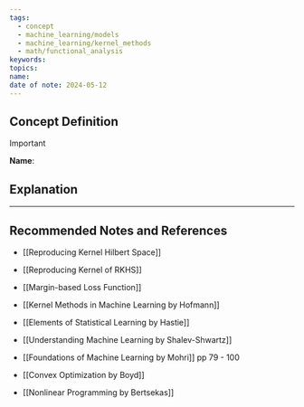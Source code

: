 ```yaml
---
tags:
  - concept
  - machine_learning/models
  - machine_learning/kernel_methods
  - math/functional_analysis
keywords: 
topics: 
name: 
date of note: 2024-05-12
---
```


## Concept Definition

>[!important]
>**Name**: 



## Explanation





-----------
##  Recommended Notes and References

- [[Reproducing Kernel Hilbert Space]]
- [[Reproducing Kernel of RKHS]]
- [[Margin-based Loss Function]]


- [[Kernel Methods in Machine Learning by Hofmann]]
- [[Elements of Statistical Learning by Hastie]]
- [[Understanding Machine Learning by Shalev-Shwartz]]
- [[Foundations of Machine Learning by Mohri]] pp 79 - 100

- [[Convex Optimization by Boyd]]
- [[Nonlinear Programming by Bertsekas]]